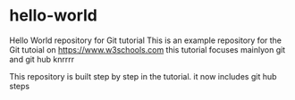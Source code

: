 # hello-world
Hello World repository for Git tutorial
This is an example repository for the Git tutoial on https://www.w3schools.com
this tutorial focuses mainlyon git and git hub
knrrrr

This repository is built step by step in the tutorial.
it now includes git hub steps

